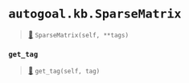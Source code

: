 # `autogoal.kb.SparseMatrix`

> [📝](https://github.com/autogal/autogoal/blob/master/autogoal/kb/_data.py#L362)
> `SparseMatrix(self, **tags)`

### `get_tag`

> [📝](https://github.com/autogoal/autogoal/blob/master/autogoal/kb/_data.py#L220)
> `get_tag(self, tag)`

